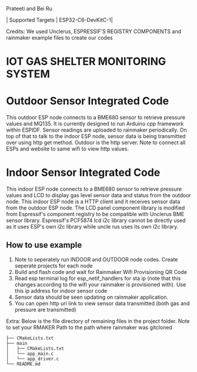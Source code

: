 Prateeti and Bei Ru 

| Supported Targets | ESP32-C6-DevKitC-1| 

Credits: We used Unclerus, ESPRESSIF'S REGISTRY COMPONENTS and rainmaker example files to create our codes

# **IOT GAS SHELTER MONITORING SYSTEM**

# Outdoor Sensor Integrated Code 
This outdoor ESP node connects to a BME680 sensor to retrieve pressure values and MQ135. It is currently designed to run Arduino cpp framework within ESPIDF. Sensor readings are uploaded to rainmaker periodically. On top of that to talk to the indoor ESP node, sensor data is being transmitted over using http get method. Outdoor is the http server. Note to connect all ESPs and website to same wifi to view http values.

# Indoor Sensor Integrated Code 
This indoor ESP node connects to a BME680 sensor to retrieve pressure values and LCD to display gas level sensor data and status from the outdoor node. This indoor ESP node is a HTTP client and it receives sensor data from the outdoor ESP node. The LCD panel component library is modified from Espressif's component registry to be compatible with Unclerus BME sensor library. Espressif's PCF5874 lcd i2c library cannot be directly used as it uses ESP's own i2c library while uncle rus uses its own i2c library. 

## How to use example
1) Note to seperately run INDOOR and OUTDOOR node codes. Create seperate projects for each node
2) Build and flash code and wait for Rainmaker Wifi Provisioning QR Code
3) Read esp terminal log for esp_netif_handlers for sta ip (note that this changes according to the wifi your rainmaker is provisioned with). Use this ip address for indoor sensor code
4) Sensor data should be seen updating on rainmaker application.
5) You can open http uri link to view sensor data transmitted (both gas and pressure are transmitted) 

Extra: 
Below is the file directory of remaining files in the project folder. Note to set your RMAKER Path to the path where rainmaker was gitcloned

```
├── CMakeLists.txt
├── main
│   ├── CMakeLists.txt
│   └── app_main.c
│   └── app_driver.c
└── README.md                
```
